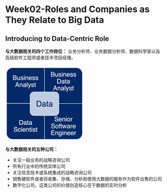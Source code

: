 # Week02-Roles and Companies as They Relate to Big Data
## Introducing to Data-Centric Role 
**与大数据相关的四个工作岗位：** 业务分析师、业务数据分析师、数据科学家以及高级软件工程师或者技术项目经理。

<img src="https://github.com/JayFrank/ContinuousLearning/blob/master/Duke%20University-Specialization:%20Excel%20to%20MySQL:%20Analytics%20Techniques%20for%20Business/Business%20Metrics%20for%20Data-Driven%20Companies/Link/Week02-1.png"  height="240">

**与大数据相关的五种公司：**
* 关注一般业务的战略咨询公司
* 所有行业中的传统实体公司
* 关注信息技术或系统集成的战略咨询公司 
* 销售硬软件或者将收集、存储、分析和使用大数据的服务作为软件出售的公司
* 数字化公司，这类公司的价值创造核心在于数据的实时分析
